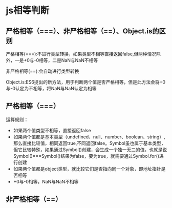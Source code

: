 # js相等判断

## 严格相等（===）、非严格相等（==）、Object.is的区别
严格相等(===):不进行类型转换，如果类型不相等直接返回false,但两种情况除外，一是+0与-0相等，二是NaN与NaN不相等

非严格相等(==):会自动进行类型转换

Object.is:ES6提出的新方法，用于判断两个值是否严格相等，但是此方法会将+0与-0认定为不相等，将NaN与NaN认定为相等

## 严格相等（===）
运算规则：
+ 如果两个值类型不相等，直接返回false
+ 如果两个值都是基本类型（undefined、null、number、boolean、string）,那么直接比较值，相同返回true,不同返回false。Symbol虽也属于基本类型，但它比较特殊，如果通过Symbol()创建，会生成一个独一无二的值，也就是说Symbol()===Symbol()结果为false，要为true，就需要通过Symbol.for()进行创建
+ 如果两个值都是object类型，就比较它们是否指向同一个对象，即地址指针是否相等
+ +0与-0相等，NaN与NaN不相等

## 非严格相等（==）